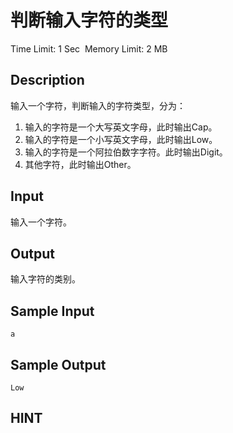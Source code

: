 # 判断输入字符的类型
Time Limit: 1 Sec  Memory Limit: 2 MB


## Description
输入一个字符，判断输入的字符类型，分为：
1. 输入的字符是一个大写英文字母，此时输出Cap。
2. 输入的字符是一个小写英文字母，此时输出Low。
3. 输入的字符是一个阿拉伯数字字符。此时输出Digit。
4. 其他字符，此时输出Other。


## Input
输入一个字符。


## Output
输入字符的类别。


## Sample Input
```
a
```
## Sample Output
```
Low
```

## HINT
